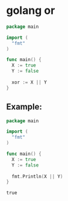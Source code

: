 # golang or

```go
package main

import (
  "fmt"
)

func main() {
  X := true
  Y := false
  
  xor := X || Y
}
```


## Example: 
```go
package main

import (
  "fmt"
)

func main() {
  X := true
  Y := false
  
  fmt.Println(X || Y)
}
```
```
true

```

